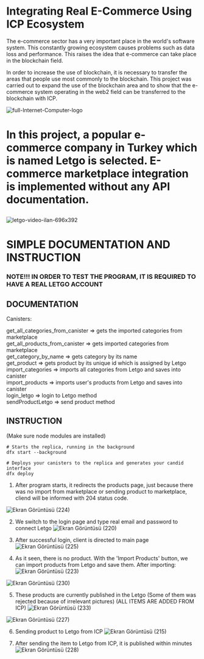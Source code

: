 # Integrating Real E-Commerce Using ICP Ecosystem


The e-commerce sector has a very important place in the world's software system. This constantly growing ecosystem causes problems such as data loss and performance. This raises the idea that e-commerce can take place in the blockchain field.

In order to increase the use of blockchain, it is necessary to transfer the areas that people use most commonly to the blockchain. This project was carried out to expand the use of the blockchain area and to show that the e-commerce system operating in the web2 field can be transferred to the blockchain with ICP.

![full-Internet-Computer-logo](https://github.com/furkancetinalp/Integrating-Real-E-Commerce-Using-ICP-Ecosystem/assets/99509540/5be71aea-2f90-4f6b-a4a6-8333879ebdbd)


<h1>
  
In this project, a popular e-commerce company in Turkey which is named Letgo is selected. E-commerce marketplace integration is implemented without any API documentation.
</h1>

![letgo-video-ilan-696x392](https://github.com/furkancetinalp/Integrating-Real-E-Commerce-Using-ICP-Ecosystem/assets/99509540/86eb81ca-32c0-4d6c-8676-cfe060fe46f4)


<h1>SIMPLE DOCUMENTATION AND INSTRUCTION</h1>

<h3> NOTE!!! IN ORDER TO TEST THE PROGRAM, IT IS REQUIRED TO HAVE A REAL LETGO ACCOUNT </h3>
<H2>DOCUMENTATION</H2>

Canisters:


get_all_categories_from_canister => gets the imported categories from marketplace
<br/>
get_all_products_from_canister => gets imported categories from marketplace
<br/>
get_category_by_name  => gets category by its name
<br/>
get_product => gets product by its unique id which is assigned by Letgo
<br/>
import_categories => imports all categories from Letgo and saves into canister
<br/>
import_products => imports user's products from Letgo and saves into canister
<br/>
login_letgo => login to Letgo method
<br/>
sendProductLetgo => send product method



<H2>INSTRUCTION</H2>
(Make sure node modules are installed)

```
# Starts the replica, running in the background
dfx start --background

# Deploys your canisters to the replica and generates your candid interface
dfx deploy
```

1) After program starts, it redirects the products page, just because there was no import from marketplace or sending product to marketplace,
cliend will be informed with 204 status code. 

![Ekran Görüntüsü (224)](https://github.com/furkancetinalp/Integrating-Real-E-Commerce-Using-ICP-Ecosystem/assets/99509540/ad8a427c-c1d9-4c36-a480-943a04bba3d7)

2) We switch to the login page and type real email and password to connect Letgo
![Ekran Görüntüsü (220)](https://github.com/furkancetinalp/Integrating-Real-E-Commerce-Using-ICP-Ecosystem/assets/99509540/6dbddfc1-18e0-47eb-9b76-27ddc7e00cfb)

3) After successful login, client is directed to main page
![Ekran Görüntüsü (225)](https://github.com/furkancetinalp/Integrating-Real-E-Commerce-Using-ICP-Ecosystem/assets/99509540/a73410c0-7075-4559-b902-4da8c59741cb)

4) As it seen, there is no product. With the 'Import Products' button, we can import products from Letgo and save them. After importing:
![Ekran Görüntüsü (223)](https://github.com/furkancetinalp/Integrating-Real-E-Commerce-Using-ICP-Ecosystem/assets/99509540/9143e311-9c02-449e-a4d5-1008b1c91854)

![Ekran Görüntüsü (230)](https://github.com/furkancetinalp/Integrating-Real-E-Commerce-Using-ICP-Ecosystem/assets/99509540/5e0cc4ad-cf88-415a-9338-39b924817929)

5) These products are currently published in the Letgo (Some of them was rejected because of irrelevant pictures) (ALL ITEMS ARE ADDED FROM ICP)
![Ekran Görüntüsü (233)](https://github.com/furkancetinalp/Integrating-Real-E-Commerce-Using-ICP-Ecosystem/assets/99509540/fec0bce2-058c-4573-9f8c-23f9c4fc96af)

![Ekran Görüntüsü (227)](https://github.com/furkancetinalp/Integrating-Real-E-Commerce-Using-ICP-Ecosystem/assets/99509540/f9da3ed6-3e98-4986-afba-c1ddaa9544ae)

6) Sending product to Letgo from ICP
![Ekran Görüntüsü (215)](https://github.com/furkancetinalp/Integrating-Real-E-Commerce-Using-ICP-Ecosystem/assets/99509540/0d5022eb-8843-4393-8fb6-8707edad4a7e)

7) After sending the item to Letgo from ICP, it is published within minutes
![Ekran Görüntüsü (228)](https://github.com/furkancetinalp/Integrating-Real-E-Commerce-Using-ICP-Ecosystem/assets/99509540/8d8b6be5-6178-4e77-a6af-ab7689ab938a)













